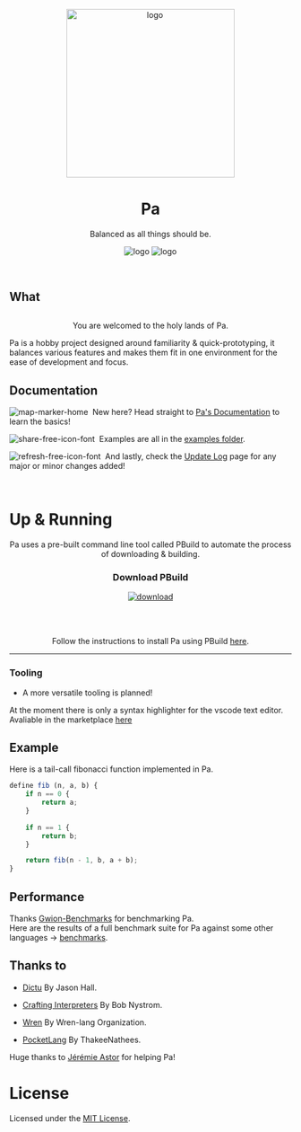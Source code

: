 <p align="center"> <img src="https://user-images.githubusercontent.com/70243457/156932366-71635391-789e-4c5d-8b79-d17beef5d387.png" alt="logo" height="300" style="display:block;margin-left: auto;margin-right: auto;"></p>
<h1 align="center">Pa</h1>
<p align="center">Balanced as all things should be.</p>

<p align="center">
    <img src="https://img.shields.io/github/workflow/status/valkarias/Pa/Release-builds?style=flat-square" alt="logo">
    <img src="https://img.shields.io/maintenance/yes/2022?style=flat-square" alt="logo">
</p>
<br>

## What
<p style="text-align: center;margin-top:30px">You are welcomed to the holy lands of Pa.</p>  
Pa is a hobby project designed around familiarity & quick-prototyping, it balances various features and makes them fit in one environment for the ease of development and focus.  


## Documentation
![map-marker-home](https://user-images.githubusercontent.com/70243457/170840915-f9427da9-428b-43ad-aacf-8529883dde55.png)&nbsp;
New here? Head straight to [Pa's Documentation](https://valkarias.github.io/contents/toc.html) to learn the basics!

![share-free-icon-font](https://user-images.githubusercontent.com/70243457/170840963-2f0620c4-5488-4565-98ad-c47e593d136b.png)&nbsp;
Examples are all in the [examples folder](https://github.com/valkarias/Pa/tree/master/examples).  

![refresh-free-icon-font](https://user-images.githubusercontent.com/70243457/170841086-63a641d1-f1ad-49b5-9870-fbb05e7cf6e6.png)&nbsp;
And lastly, check the [Update Log](https://github.com/valkarias/Pa/blob/master/LOG.md) page for any major or minor changes added!

<br>

# Up & Running
<p align="center">Pa uses a pre-built command line tool called PBuild to automate the process of downloading & building.</p>  
<h3 align="center">Download PBuild</h3>
<p align="center"><a href="https://github.com/valkarias/Pa/releases"><img src="https://user-images.githubusercontent.com/70243457/170841143-952e0d8a-2ae5-4659-9d88-677fbaa94291.png" alt="download"></a></p>
<br>
<br>

<p align="center">Follow the instructions to install Pa using PBuild <a href="https://valkarias.github.io/contents/chapters/getting-started.html">here</a>.</p>

-----------------------

### Tooling
- A more versatile tooling is planned! 

At the moment there is only a syntax highlighter for the vscode text editor.  
Avaliable in the marketplace [here](https://marketplace.visualstudio.com/items?itemName=Pa-lang.pa-syntax-highlighter)  


## Example
Here is a tail-call fibonacci function implemented in Pa.
```js
define fib (n, a, b) {
    if n == 0 {
        return a;
    }
    
    if n == 1 {
        return b;
    }

    return fib(n - 1, b, a + b);
}
```

## Performance  
Thanks [Gwion-Benchmarks](https://github.com/Gwion/gwion-benchmark) for benchmarking Pa.  
Here are the results of a full benchmark suite for Pa against some other languages -> [benchmarks](https://gwion.github.io/Gwion/Benchmarks.html).

## Thanks to
- [Dictu](https://github.com/dictu-lang/Dictu) By Jason Hall.  
 
- [Crafting Interpreters](https://github.com/munificent/craftinginterpreters) By Bob Nystrom.
- [Wren](https://github.com/wren-lang/wren) By Wren-lang Organization.
- [PocketLang](https://github.com/ThakeeNathees/pocketlang) By ThakeeNathees.  

Huge thanks to [Jérémie Astor](https://github.com/fennecdjay) for helping Pa!

# License

Licensed under the [MIT License](https://github.com/valkarias/Pa/blob/master/LICENSE).  